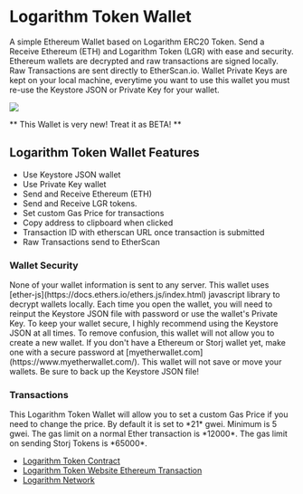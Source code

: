 # Logarithm Token Wallet
A simple Ethereum Wallet based on Logarithm ERC20 Token. Send a Receive Ethereum (ETH) and Logarithm Token (LGR) with ease and security. Ethereum wallets are decrypted and raw transactions are signed locally. Raw Transactions are sent directly to EtherScan.io. Wallet Private Keys are kept on your local machine, everytime you want to use this wallet you must re-use the Keystore JSON or Private Key for your wallet.

<img src="https://image.ibb.co/ncbbWT/logarithm_wallet_1.png">

** This Wallet is very new! Treat it as BETA! **

## Logarithm Token Wallet Features
- Use Keystore JSON wallet
- Use Private Key wallet
- Send and Receive Ethereum (ETH)
- Send and Receive LGR tokens.
- Set custom Gas Price for transactions
- Copy address to clipboard when clicked
- Transaction ID with etherscan URL once transaction is submitted
- Raw Transactions send to EtherScan

<h3>Wallet Security</h3>
None of your wallet information is sent to any server. This wallet uses [ether-js](https://docs.ethers.io/ethers.js/index.html) javascript library to decrypt wallets locally. Each time you open the wallet, you will need to reinput the Keystore JSON file with password or use the wallet's Private Key. To keep your wallet secure, I highly recommend using the Keystore JSON at all times. To remove confusion, this wallet will not allow you to create a new wallet. If you don't have a Ethereum or Storj wallet yet, make one with a secure password at [myetherwallet.com](https://www.myetherwallet.com/). This wallet will not save or move your wallets. Be sure to back up the Keystore JSON file!

<h3>Transactions</h3>
This Logarithm Token Wallet will allow you to set a custom Gas Price if you need to change the price. By default it is set to *21* gwei. Minimum is 5 gwei. The gas limit on a normal Ether transaction is *12000*. The gas limit on sending Storj Tokens is *65000*.


- [Logarithm Token Contract](https://etherscan.io/token/0x2eb86e8fc520e0f6bb5d9af08f924fe70558ab89)
- [Logarithm Token Website Ethereum Transaction](https://getlogarithm.com)
- [Logarithm Network](https://logarithm.network)
